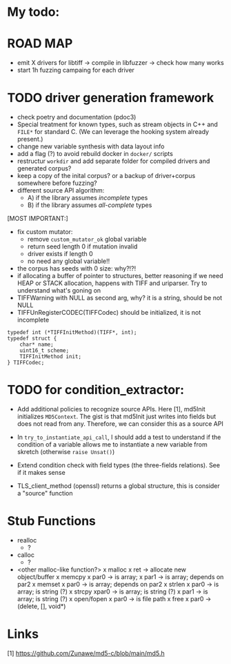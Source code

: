 # My todo:

# ROAD MAP
- emit X drivers for libtiff -> compile in libfuzzer -> check how many works
- start 1h fuzzing campaing for each driver

# TODO driver generation framework
- check poetry and documentation (pdoc3)
- Special treatment for known types, such as stream objects in C++ and `FILE*`
  for standard C. (We can leverage the hooking system already present.)
- change new variable synthesis with data layout info
- add a flag (?) to avoid rebuild docker in `docker/` scripts
- restructur `workdir` and add separate folder for compiled drivers and generated corpus? 
- keep a copy of the inital corpus? or a backup of driver+corpus somewhere before fuzzing?
- different source API algorithm:
  - A) if the library assumes *incomplete* types
  - B) if the library assumes *all-complete* types

[MOST IMPORTANT:]
- fix custom mutator: 
  - remove `custom_mutator_ok` global variable
  - return seed length 0 if mutation invalid
  - driver exists if length 0
  - no need any global variable!!
- the corpus has seeds with 0 size: why?!?!
- if allocating a buffer of pointer to structures, better reasoning if we need
  HEAP or STACK allocation, happens with TIFF and uriparser. Try to understand
  what's goning on
- TIFFWarning with NULL as second arg, why? it is a string, should be not NULL
- TIFFUnRegisterCODEC(TIFFCodec) should be initialized, it is not incomplete
```
typedef int (*TIFFInitMethod)(TIFF*, int);
typedef struct {
	char* name;
	uint16_t scheme;
	TIFFInitMethod init;
} TIFFCodec;
```

# TODO for condition_extractor:
- Add additional policies to recognize source APIs. Here [1], md5Init
  initializes `MD5Context`. The gist is that md5Init just writes into fields but
  does not read from any. Therefore, we can consider this as a source API
- In `try_to_instantiate_api_call`, I should add a test to understand if the
  condition of a variable allows me to instantiate a new variable from skretch (otherwise `raise Unsat()`)
- Extend condition check with field types (the three-fields relations). See if
  it makes sense

- TLS_client_method (openssl) returns a global structure, this is consider a "source" function

# Stub Functions
- realloc
  - ?
- calloc
  - ?
- <other malloc-like function?>
x malloc
  x ret -> allocate new object/buffer
x memcpy
  x par0 -> is array;
  x par1 -> is array; depends on par2
x memset
  x par0 -> is array; depends on par2
x strlen
  x par0 -> is array; is string (?)
x strcpy
  xpar0 -> is array; is string (?)
  x par1 -> is array; is string (?)
x open/fopen
  x par0 -> is file path
x free
  x par0 -> (delete, [], void*)

# Links

[1] https://github.com/Zunawe/md5-c/blob/main/md5.h